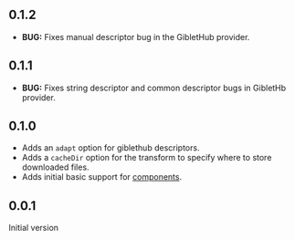 ## 0.1.2

* __BUG:__ Fixes manual descriptor bug in the GibletHub provider.

## 0.1.1

* __BUG:__ Fixes string descriptor and common descriptor bugs in GibletHb provider.

## 0.1.0

* Adds an `adapt` option for giblethub descriptors.
* Adds a `cacheDir` option for the transform to specify where to store downloaded files.
* Adds initial basic support for [components](http://github.com/componentjs/component).

## 0.0.1

Initial version
